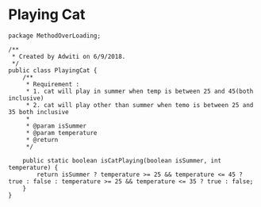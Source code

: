 # Playing Cat

    package MethodOverLoading;
    
    /**
     * Created by Adwiti on 6/9/2018.
     */
    public class PlayingCat {
        /**
         * Requirement :
         * 1. cat will play in summer when temp is between 25 and 45(both inclusive)
         * 2. cat will play other than summer when temo is between 25 and 35 both inclusive
         *
         * @param isSummer
         * @param temperature
         * @return
         */
    
        public static boolean isCatPlaying(boolean isSummer, int temperature) {
            return isSummer ? temperature >= 25 && temperature <= 45 ? true : false : temperature >= 25 && temperature <= 35 ? true : false;
        }
    }
